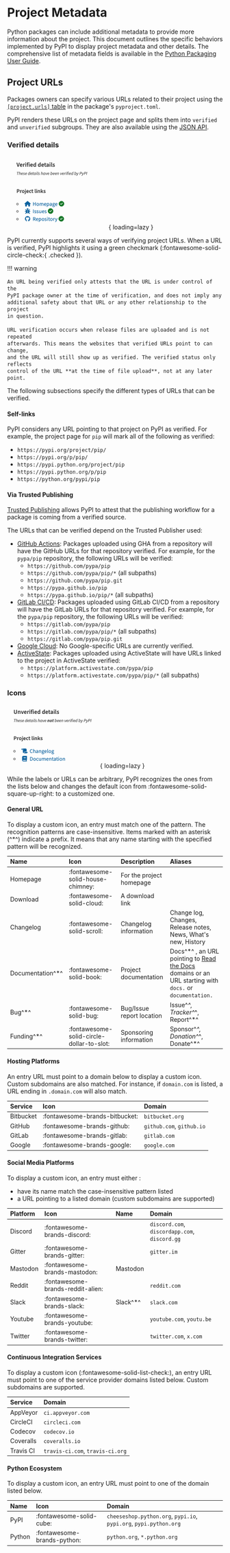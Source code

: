 # Project Metadata

Python packages can include additional metadata to provide more information 
about the project. This document outlines the specific behaviors 
implemented by PyPI to display project metadata and other details. The 
comprehensive list of metadata fields is available in the [Python Packaging 
User Guide].

[Python Packaging User Guide]: https://packaging.python.org/en/latest/specifications/core-metadata/#core-metadata-specifications


## Project URLs

Packages owners can specify various URLs related to their project using 
the [`[project.urls]` table](https://packaging.python.org/en/latest/specifications/pyproject-toml/#urls) in the package's `pyproject.toml`.

PyPI renders these URLs on the project page and splits them into `verified` and 
`unverified` subgroups. They are also available using the 
[JSON API](https://warehouse.pypa.io/api-reference/json.html).

### Verified details

![Verified details](assets/verified_details.png){ loading=lazy }

PyPI currently supports several ways of verifying project URLs. When a URL is verified, PyPI highlights it using a green checkmark (:fontawesome-solid-circle-check:{ .checked }).

!!! warning

    An URL being verified only attests that the URL is under control of the
    PyPI package owner at the time of verification, and does not imply any
    additional safety about that URL or any other relationship to the project
    in question.

    URL verification occurs when release files are uploaded and is not repeated
    afterwards. This means the websites that verified URLs point to can change,
    and the URL will still show up as verified. The verified status only reflects
    control of the URL **at the time of file upload**, not at any later point.

The following subsections specify the different types of URLs that can be verified.

#### Self-links

PyPI considers any URL pointing to that project on PyPI as verified.
For example, the project page for `pip` will mark all of the
following as verified:

- `https://pypi.org/project/pip/`
- `https://pypi.org/p/pip/`
- `https://pypi.python.org/project/pip`
- `https://pypi.python.org/p/pip`
- `https://python.org/pypi/pip`

#### Via Trusted Publishing

[Trusted Publishing](trusted-publishers/index.md) allows PyPI to attest that the 
publishing workflow for a package is coming from a verified source.

The URLs that can be verified depend on the Trusted Publisher used:

- [GitHub Actions][gh-action-tab]: Packages uploaded using GHA from a repository will have the GitHub URLs for that
  repository verified. For example, for the `pypa/pip` repository, the following URLs will be verified:
    - `https://github.com/pypa/pip`
    - `https://github.com/pypa/pip/*` (all subpaths)
    - `https://github.com/pypa/pip.git`
    - `https://pypa.github.io/pip`
    - `https://pypa.github.io/pip/*` (all subpaths)
- [GitLab CI/CD][gitlab-tab]: Packages uploaded using GitLab CI/CD from a repository will have the GitLab URLs for that
  repository verified. For example, for the `pypa/pip` repository, the following URLs will be verified:
    - `https://gitlab.com/pypa/pip`
    - `https://gitlab.com/pypa/pip/*` (all subpaths)
    - `https://gitlab.com/pypa/pip.git`
- [Google Cloud][gc-tab]: No Google-specific URLs are currently verified.
- [ActiveState][active-tab]: Packages uploaded using ActiveState will have URLs linked to the project in ActiveState 
  verified:
    - `https://platform.activestate.com/pypa/pip`
    - `https://platform.activestate.com/pypa/pip/*` (all subpaths)


[gh-action-tab]: trusted-publishers/creating-a-project-through-oidc.md#github-actions
[gc-tab]: trusted-publishers/creating-a-project-through-oidc.md#google-cloud
[active-tab]: trusted-publishers/creating-a-project-through-oidc.md#activestate
[gitlab-tab]: trusted-publishers/creating-a-project-through-oidc.md#gitlab-cicd


### Icons

![Unverified details](assets/unverified_details.png){ loading=lazy }

While the labels or URLs can be arbitrary, PyPI recognizes the ones from the
lists below and changes the default icon from
:fontawesome-solid-square-up-right: to a customized one.

#### General URL

To display a custom icon, an entry must match one of the pattern. The 
recognition patterns are case-insensitive. Items marked with an asterisk (^*^) 
indicate a prefix. It means that any name starting with the specified pattern 
will be recognized.

| Name             | Icon                                      | Description               | Aliases                                                                                                  |
|:-----------------|:------------------------------------------|:--------------------------|:---------------------------------------------------------------------------------------------------------|
| Homepage         | :fontawesome-solid-house-chimney:         | For the project homepage  |                                                                                                          |
| Download         | :fontawesome-solid-cloud:                 | A download link           |                                                                                                          |
| Changelog        | :fontawesome-solid-scroll:                | Changelog information     | Change log, Changes, Release notes, News, What's new, History                                            |
| Documentation^*^ | :fontawesome-solid-book:                  | Project documentation     | Docs^*^ , an URL pointing to [Read the Docs] domains or an URL starting with `docs.` or `documentation.` |
| Bug^*^           | :fontawesome-solid-bug:                   | Bug/Issue report location | Issue^*^, Tracker^*^, Report^*^                                                                          |
| Funding^*^       | :fontawesome-solid-circle-dollar-to-slot: | Sponsoring information    | Sponsor^*^, Donation^*^, Donate^*^                                                                       |

[Read the Docs]: https://about.readthedocs.com/

#### Hosting Platforms

An entry URL must point to a domain below to display a custom icon. Custom 
subdomains are also matched. For instance, if `domain.com` is listed, a URL 
ending in `.domain.com` will also match.

| Service   | Icon                           | Domain                    |
|:----------|:-------------------------------|:--------------------------|
| Bitbucket | :fontawesome-brands-bitbucket: | `bitbucket.org`           |
| GitHub    | :fontawesome-brands-github:    | `github.com`, `github.io` |
| GitLab    | :fontawesome-brands-gitlab:    | `gitlab.com`              |
| Google    | :fontawesome-brands-google:    | `google.com`              |


#### Social Media Platforms

To display a custom icon, an entry must either :

- have its name match the case-insensitive pattern listed
- a URL pointing to a listed domain (custom subdomains are supported)

| Platform | Icon                              | Name     | Domain                                        |
|:---------|:----------------------------------|:---------|:----------------------------------------------|
| Discord  | :fontawesome-brands-discord:      |          | `discord.com`, `discordapp.com`, `discord.gg` | 
| Gitter   | :fontawesome-brands-gitter:       |          | `gitter.im`                                   |
| Mastodon | :fontawesome-brands-mastodon:     | Mastodon |                                               |
| Reddit   | :fontawesome-brands-reddit-alien: |          | `reddit.com`                                  |
| Slack    | :fontawesome-brands-slack:        | Slack^*^ | `slack.com`                                   |
| Youtube  | :fontawesome-brands-youtube:      |          | `youtube.com`, `youtu.be`                     |
| Twitter  | :fontawesome-brands-twitter:      |          | `twitter.com`, `x.com`                        |

#### Continuous Integration Services

To display a custom icon (:fontawesome-solid-list-check:), an entry URL must 
point to one of the service provider domains listed below. Custom subdomains are 
supported.

| Service   | Domain                           |
|:----------|:---------------------------------|
| AppVeyor  | `ci.appveyor.com`                |
| CircleCI  | `circleci.com`                   | 
| Codecov   | `codecov.io`                     |
| Coveralls | `coveralls.io`                   |
| Travis CI | `travis-ci.com`, `travis-ci.org` |

#### Python Ecosystem

To display a custom icon, an entry URL must point to one of the domain listed
below.

| Name   | Icon                        | Domain                                                            |
|:-------|:----------------------------|:------------------------------------------------------------------|
| PyPI   | :fontawesome-solid-cube:    | `cheeseshop.python.org`, `pypi.io`, `pypi.org`, `pypi.python.org` |
| Python | :fontawesome-brands-python: | `python.org`, `*.python.org`                                      |
